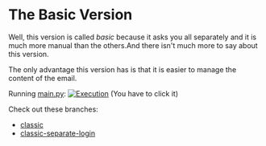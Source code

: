 # The Basic Version
Well, this version is called *basic* because it asks you all separately and it is much more manual than the others.And there isn't much more to say about this version.

The only advantage this version has is that it is easier to manage the content of the email.

Running [main.py](./main.py):
[![Execution](https://user-images.githubusercontent.com/71897736/109442362-fd6aeb80-7a05-11eb-8873-627ebf64426e.png)](https://youtu.be/12rS6sHiKlc)
(You have to click it)

Check out these branches:
- [classic](https://github.com/UltiRequiem/Email-Spammer)
- [classic-separate-login](https://github.com/UltiRequiem/Email-Spammer/tree/clasic-separate-login)
